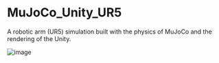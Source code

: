 # MuJoCo_Unity_UR5
A robotic arm (UR5) simulation built with the physics of MuJoCo and the rendering of the Unity.

![image](https://github.com/)